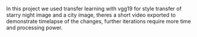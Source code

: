 In this project we used transfer learning with vgg19 for style transfer of starry night image and a city image, theres a short video exported to demonstrate timelapse of the changes, further iterations require more time and processing power.

